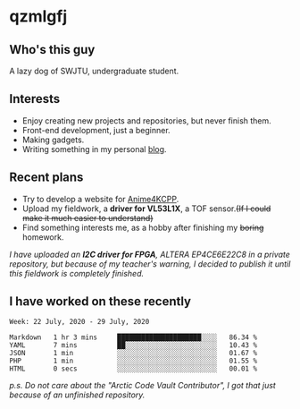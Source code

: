 # qzmlgfj

## Who's this guy

A lazy dog of SWJTU, undergraduate student.

## Interests

* Enjoy creating new projects and repositories, but never finish them.
* Front-end development, just a beginner.
* Making gadgets.
* Writing something in my personal [blog](https://qzmlgfj.ml/blog).

## Recent plans

* Try to develop a website for [Anime4KCPP](https://github.com/TianZerL/Anime4KCPP).
* Upload my fieldwork, a **driver for VL53L1X**, a TOF sensor.~~(If I could make it much easier to understand)~~
* Find something interests me, as a hobby after finishing my ~~boring~~ homework.

*I have uploaded an **I2C driver for FPGA**, ALTERA EP4CE6E22C8 in a private repository, but because of my teacher's warning, I decided to publish it until this fieldwork is completely finished.*

## I have worked on these recently

<!--START_SECTION:waka-->
```text
Week: 22 July, 2020 - 29 July, 2020

Markdown   1 hr 3 mins     █████████████████████░░░░   86.34 % 
YAML       7 mins          ██░░░░░░░░░░░░░░░░░░░░░░░   10.43 % 
JSON       1 min           ░░░░░░░░░░░░░░░░░░░░░░░░░   01.67 % 
PHP        1 min           ░░░░░░░░░░░░░░░░░░░░░░░░░   01.55 % 
HTML       0 secs          ░░░░░░░░░░░░░░░░░░░░░░░░░   00.01 %
```
<!--END_SECTION:waka-->

*p.s.  Do not care about the "Arctic Code Vault Contributor", I got that just because of an unfinished repository.*

<!--
**qzmlgfj/qzmlgfj** is a ✨ _special_ ✨ repository because its `README.md` (this file) appears on your GitHub profile.

Here are some ideas to get you started:

- 🔭 I’m currently working on ...
- 🌱 I’m currently learning ...
- 👯 I’m looking to collaborate on ...
- 🤔 I’m looking for help with ...
- 💬 Ask me about ...
- 📫 How to reach me: ...
- 😄 Pronouns: ...
- ⚡ Fun fact: ...
-->
